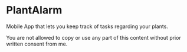 # PlantAlarm
Mobile App that lets you keep track of tasks regarding your plants.

You are not allowed to copy or use any part of this content without prior written consent from me.
